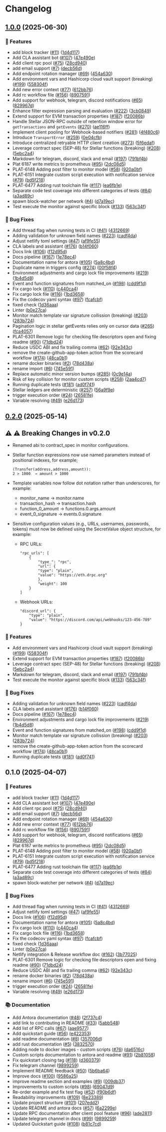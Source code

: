 # Changelog

## [1.0.0](https://github.com/OpenZeppelin/openzeppelin-monitor/compare/v0.2.0...v1.0.0) (2025-06-30)


### 🚀 Features

* add block tracker ([#11](https://github.com/OpenZeppelin/openzeppelin-monitor/issues/11)) ([1d4d117](https://github.com/OpenZeppelin/openzeppelin-monitor/commit/1d4d117aab56e2c31c0747d6bf681fe60b2d8b10))
* Add CLA assistant bot ([#107](https://github.com/OpenZeppelin/openzeppelin-monitor/issues/107)) ([47e490e](https://github.com/OpenZeppelin/openzeppelin-monitor/commit/47e490e4a5657a48bc60f85c38d72aca16334ac0))
* Add client rpc pool ([#75](https://github.com/OpenZeppelin/openzeppelin-monitor/issues/75)) ([28cd940](https://github.com/OpenZeppelin/openzeppelin-monitor/commit/28cd940a8aea5c97fb15a4ca0d415debaa2864b1))
* add email support ([#7](https://github.com/OpenZeppelin/openzeppelin-monitor/issues/7)) ([decb56d](https://github.com/OpenZeppelin/openzeppelin-monitor/commit/decb56d45d3f1000346c24e137d1a5d952c4a9dd))
* Add endpoint rotation manager ([#69](https://github.com/OpenZeppelin/openzeppelin-monitor/issues/69)) ([454a630](https://github.com/OpenZeppelin/openzeppelin-monitor/commit/454a630cf92c305ea5d9254b211a7b60abf8804d))
* Add environment vars and Hashicorp cloud vault support (breaking) ([#199](https://github.com/OpenZeppelin/openzeppelin-monitor/issues/199)) ([558304f](https://github.com/OpenZeppelin/openzeppelin-monitor/commit/558304f335a645c1de2d348a041337ccba2c2a06))
* Add new error context ([#77](https://github.com/OpenZeppelin/openzeppelin-monitor/issues/77)) ([612bb76](https://github.com/OpenZeppelin/openzeppelin-monitor/commit/612bb76b9c8e9a470fc68685c2f06481663a9474))
* Add rc workflow file ([#156](https://github.com/OpenZeppelin/openzeppelin-monitor/issues/156)) ([8907591](https://github.com/OpenZeppelin/openzeppelin-monitor/commit/890759186570a64a9d0b0ef4dc9e512d0110d7a0))
* Add support for webhook, telegram, discord notifications ([#65](https://github.com/OpenZeppelin/openzeppelin-monitor/issues/65)) ([829967d](https://github.com/OpenZeppelin/openzeppelin-monitor/commit/829967da45062dc22ffb0cb3376e68101a46b3e9))
* Enhance filter expression parsing and evaluation ([#222](https://github.com/OpenZeppelin/openzeppelin-monitor/issues/222)) ([3cb0849](https://github.com/OpenZeppelin/openzeppelin-monitor/commit/3cb084919b3d477f329a85fbafce1ce6d696b16d))
* Extend support for EVM transaction properties ([#187](https://github.com/OpenZeppelin/openzeppelin-monitor/issues/187)) ([f20086b](https://github.com/OpenZeppelin/openzeppelin-monitor/commit/f20086b0431a787dd55aa8928a09aece80b9a731))
* Handle Stellar JSON-RPC outside of retention window error for `getTransactions` and `getEvents` ([#270](https://github.com/OpenZeppelin/openzeppelin-monitor/issues/270)) ([ae116ff](https://github.com/OpenZeppelin/openzeppelin-monitor/commit/ae116ff10f393a04c19d3b845df656027c6be4b9))
* Implement client pooling for Webhook-based notifiers ([#281](https://github.com/OpenZeppelin/openzeppelin-monitor/issues/281)) ([4f480c6](https://github.com/OpenZeppelin/openzeppelin-monitor/commit/4f480c6a05aeb949cfd8e227c5c08f19a5e60180))
* Introduce `TransportError` ([#259](https://github.com/OpenZeppelin/openzeppelin-monitor/issues/259)) ([0e04cfb](https://github.com/OpenZeppelin/openzeppelin-monitor/commit/0e04cfb57109251095ef8ee526fb5e05f5792792))
* Introduce centralized retryable HTTP client creation ([#273](https://github.com/OpenZeppelin/openzeppelin-monitor/issues/273)) ([5f6edaf](https://github.com/OpenZeppelin/openzeppelin-monitor/commit/5f6edaf5deb77a5d9dfead52a162e923aad6a2ab))
* Leverage contract spec (SEP-48) for Stellar functions (breaking) ([#208](https://github.com/OpenZeppelin/openzeppelin-monitor/issues/208)) ([5ebc2a4](https://github.com/OpenZeppelin/openzeppelin-monitor/commit/5ebc2a441b9ac6ed66a0807cac2795af2ae5b1c8))
* Markdown for telegram, discord, slack and email ([#197](https://github.com/OpenZeppelin/openzeppelin-monitor/issues/197)) ([791bf4b](https://github.com/OpenZeppelin/openzeppelin-monitor/commit/791bf4b347d8cfe03ccd53e9797f179c15629a33))
* Plat 6187 write metrics to prometheus ([#95](https://github.com/OpenZeppelin/openzeppelin-monitor/issues/95)) ([2dc08d5](https://github.com/OpenZeppelin/openzeppelin-monitor/commit/2dc08d51670834f453498299937debfca67fa1b7))
* PLAT-6148 Adding post filter to monitor model ([#58](https://github.com/OpenZeppelin/openzeppelin-monitor/issues/58)) ([920a0bf](https://github.com/OpenZeppelin/openzeppelin-monitor/commit/920a0bf27953b67eb722d17d5ebf50b51237d4d4))
* PLAT-6151 Integrate custom script execution with notification service ([#79](https://github.com/OpenZeppelin/openzeppelin-monitor/issues/79)) ([bd5f218](https://github.com/OpenZeppelin/openzeppelin-monitor/commit/bd5f218507dfc30bd4b2182077e2997cf04b8877))
* PLAT-6477 Adding rust toolchain file ([#117](https://github.com/OpenZeppelin/openzeppelin-monitor/issues/117)) ([ea6fb1e](https://github.com/OpenZeppelin/openzeppelin-monitor/commit/ea6fb1ee6bba46cfa66a0c81665e17930bbbed93))
* Separate code test coverage into different categories of tests ([#84](https://github.com/OpenZeppelin/openzeppelin-monitor/issues/84)) ([a3ad89c](https://github.com/OpenZeppelin/openzeppelin-monitor/commit/a3ad89cdcf0bab5883af7ec36b854fedc2f060cd))
* spawn block-watcher per network ([#4](https://github.com/OpenZeppelin/openzeppelin-monitor/issues/4)) ([d7a19ec](https://github.com/OpenZeppelin/openzeppelin-monitor/commit/d7a19ec57344e4fb28dffc6f2025e809d0f5d946))
* Test execute the monitor against specific block ([#133](https://github.com/OpenZeppelin/openzeppelin-monitor/issues/133)) ([563c34f](https://github.com/OpenZeppelin/openzeppelin-monitor/commit/563c34fde3c0f334a7c5884de5510bf27e4fca48))


### 🐛 Bug Fixes

* Add thread flag when running tests in CI ([#41](https://github.com/OpenZeppelin/openzeppelin-monitor/issues/41)) ([4312669](https://github.com/OpenZeppelin/openzeppelin-monitor/commit/4312669d8da84f5cf7e7817b10c377fe3a6992af))
* Adding validation for unknown field names ([#223](https://github.com/OpenZeppelin/openzeppelin-monitor/issues/223)) ([cadf4da](https://github.com/OpenZeppelin/openzeppelin-monitor/commit/cadf4dac293e2c24a02a2eb188540e1eb312b75f))
* Adjust netlify toml settings ([#47](https://github.com/OpenZeppelin/openzeppelin-monitor/issues/47)) ([af9fe55](https://github.com/OpenZeppelin/openzeppelin-monitor/commit/af9fe553a92cfc47a306a7dcfc43be0b2257f835))
* CLA labels and assistant ([#176](https://github.com/OpenZeppelin/openzeppelin-monitor/issues/176)) ([b14f060](https://github.com/OpenZeppelin/openzeppelin-monitor/commit/b14f0600dc4cac5a5f00d3772328abe123114b2a))
* Docs link ([#106](https://github.com/OpenZeppelin/openzeppelin-monitor/issues/106)) ([f12d95d](https://github.com/OpenZeppelin/openzeppelin-monitor/commit/f12d95d85ad9230bece0342c39cb5c3c1cd62832))
* Docs pipeline ([#167](https://github.com/OpenZeppelin/openzeppelin-monitor/issues/167)) ([1e78ec4](https://github.com/OpenZeppelin/openzeppelin-monitor/commit/1e78ec4f98f70ac12dea353c1605ac4ac2c5734b))
* Documentation name for antora ([#105](https://github.com/OpenZeppelin/openzeppelin-monitor/issues/105)) ([5a8c4bd](https://github.com/OpenZeppelin/openzeppelin-monitor/commit/5a8c4bd8315e62bb2dedb066f6b6bfcaa09c2d37))
* Duplicate name in triggers config ([#274](https://github.com/OpenZeppelin/openzeppelin-monitor/issues/274)) ([00f58f4](https://github.com/OpenZeppelin/openzeppelin-monitor/commit/00f58f4be3f9452792f9fdcf5dd8696947a274cb))
* Environment adjustments and cargo lock file improvements ([#219](https://github.com/OpenZeppelin/openzeppelin-monitor/issues/219)) ([1b4d5d8](https://github.com/OpenZeppelin/openzeppelin-monitor/commit/1b4d5d8dbe8cba26fbb84a8f847fc22b1a1dc096))
* Event and function signatures from matched_on ([#198](https://github.com/OpenZeppelin/openzeppelin-monitor/issues/198)) ([cdd9f1d](https://github.com/OpenZeppelin/openzeppelin-monitor/commit/cdd9f1d7333ee2f3ef9c476a08e918388b3c35f0))
* Fix cargo lock ([#110](https://github.com/OpenZeppelin/openzeppelin-monitor/issues/110)) ([c440ca4](https://github.com/OpenZeppelin/openzeppelin-monitor/commit/c440ca43542e919cd473a7d533b0820cf5474d3e))
* Fix cargo lock file ([#116](https://github.com/OpenZeppelin/openzeppelin-monitor/issues/116)) ([1bd3658](https://github.com/OpenZeppelin/openzeppelin-monitor/commit/1bd3658ab507c2dde90a2132b6eaec6d849e0e3c))
* Fix the codecov yaml syntax ([#97](https://github.com/OpenZeppelin/openzeppelin-monitor/issues/97)) ([fcafcbf](https://github.com/OpenZeppelin/openzeppelin-monitor/commit/fcafcbf5765014a65c3f2c8718ee0f24a4531ebe))
* fixed check ([1d36aaa](https://github.com/OpenZeppelin/openzeppelin-monitor/commit/1d36aaa63ca12b4a660ec7e7bfcb18f722d8adf2))
* Linter ([b0e27ca](https://github.com/OpenZeppelin/openzeppelin-monitor/commit/b0e27ca21f8e39b3a3c16d356df00dfcd0a868e5))
* Monitor match template var signature collission (breaking) ([#203](https://github.com/OpenZeppelin/openzeppelin-monitor/issues/203)) ([283b724](https://github.com/OpenZeppelin/openzeppelin-monitor/commit/283b724a88f45f82c3c5fc81742a564b70909d45))
* Pagination logic in stellar getEvents relies only on cursor data ([#265](https://github.com/OpenZeppelin/openzeppelin-monitor/issues/265)) ([fca4057](https://github.com/OpenZeppelin/openzeppelin-monitor/commit/fca4057ff5847e04981e5903eebe6ccf3931726c))
* PLAT-6301 Remove logic for checking file descriptors open and fixing readme ([#90](https://github.com/OpenZeppelin/openzeppelin-monitor/issues/90)) ([71dbd24](https://github.com/OpenZeppelin/openzeppelin-monitor/commit/71dbd24a9ba5ab4c37cf4be432a4614c2e68166b))
* Reduce USDC ABI and fix trailing comma ([#62](https://github.com/OpenZeppelin/openzeppelin-monitor/issues/62)) ([92e343c](https://github.com/OpenZeppelin/openzeppelin-monitor/commit/92e343c09dc2da565912b6cd5bc83fbdc591cdb5))
* remove the create-github-app-token action from the scorecard workflow ([#174](https://github.com/OpenZeppelin/openzeppelin-monitor/issues/174)) ([48ca0b1](https://github.com/OpenZeppelin/openzeppelin-monitor/commit/48ca0b106dbee225b5d4824013c2a28b773b23b3))
* rename docker binaries ([#2](https://github.com/OpenZeppelin/openzeppelin-monitor/issues/2)) ([78d438a](https://github.com/OpenZeppelin/openzeppelin-monitor/commit/78d438a1ca4931651d3ca106c5dbda1ea1357574))
* rename import ([#6](https://github.com/OpenZeppelin/openzeppelin-monitor/issues/6)) ([745e591](https://github.com/OpenZeppelin/openzeppelin-monitor/commit/745e591faba06f557b2f6a091434250ed559df6e))
* Replace automatic minor version bumps ([#285](https://github.com/OpenZeppelin/openzeppelin-monitor/issues/285)) ([0c9e14a](https://github.com/OpenZeppelin/openzeppelin-monitor/commit/0c9e14a542cae2d2c7ff580ff7de28b0d9aab22a))
* Risk of key collision for monitor custom scripts ([#258](https://github.com/OpenZeppelin/openzeppelin-monitor/issues/258)) ([2aa4cd7](https://github.com/OpenZeppelin/openzeppelin-monitor/commit/2aa4cd730dbcbbd1cf0892394cedc4ea06332375))
* Running duplicate tests ([#181](https://github.com/OpenZeppelin/openzeppelin-monitor/issues/181)) ([ad0f741](https://github.com/OpenZeppelin/openzeppelin-monitor/commit/ad0f741608b2719a1db16dd22bf8c457e5814f86))
* Stellar ledgers are deterministic ([#257](https://github.com/OpenZeppelin/openzeppelin-monitor/issues/257)) ([56a9f9e](https://github.com/OpenZeppelin/openzeppelin-monitor/commit/56a9f9e10e533ea96c01cb1f0f67024600ad89df))
* trigger execution order ([#24](https://github.com/OpenZeppelin/openzeppelin-monitor/issues/24)) ([26581fe](https://github.com/OpenZeppelin/openzeppelin-monitor/commit/26581fec9ec1078ea4284fd6b43509616c66ad64))
* Variable resolving ([#49](https://github.com/OpenZeppelin/openzeppelin-monitor/issues/49)) ([e26d173](https://github.com/OpenZeppelin/openzeppelin-monitor/commit/e26d17314e9b2e78c0772a46f3139da70c6ca144))

## [0.2.0](https://github.com/OpenZeppelin/openzeppelin-monitor/compare/v0.1.0...v0.2.0) (2025-05-14)


## ⚠️ ⚠️ Breaking Changes in v0.2.0

* Renamed abi to contract_spec in monitor configurations.
* Stellar function expressions now use named parameters instead of positional indexes, for example;

    ```
    (Transfer(address,address,amount)):
    2 > 1000  → amount > 1000
    ```
* Template variables now follow dot notation rather than underscores, for example:
    * monitor_name → monitor.name
    * transaction_hash → transaction.hash
    * function_0_amount → functions.0.args.amount
    * event_0_signature → events.0.signature
* Sensitive configuration values (e.g., URLs, usernames, passwords, tokens) must now be defined using the SecretValue object structure, for example:

    * RPC URLs:

        ```
        "rpc_urls": [
            {
                "type_": "rpc",
                "url": {
                "type": "plain",
                "value": "https://eth.drpc.org"
                },
                "weight": 100
            }
        ]
        ```

    * Webhook URLs:

        ```
        "discord_url": {
            "type": "plain",
            "value": "https://discord.com/api/webhooks/123-456-789"
        }
        ```


### 🚀 Features

* Add environment vars and Hashicorp cloud vault support (breaking) ([#199](https://github.com/OpenZeppelin/openzeppelin-monitor/issues/199)) ([558304f](https://github.com/OpenZeppelin/openzeppelin-monitor/commit/558304f335a645c1de2d348a041337ccba2c2a06))
* Extend support for EVM transaction properties ([#187](https://github.com/OpenZeppelin/openzeppelin-monitor/issues/187)) ([f20086b](https://github.com/OpenZeppelin/openzeppelin-monitor/commit/f20086b0431a787dd55aa8928a09aece80b9a731))
* Leverage contract spec (SEP-48) for Stellar functions (breaking) ([#208](https://github.com/OpenZeppelin/openzeppelin-monitor/issues/208)) ([5ebc2a4](https://github.com/OpenZeppelin/openzeppelin-monitor/commit/5ebc2a441b9ac6ed66a0807cac2795af2ae5b1c8))
* Markdown for telegram, discord, slack and email ([#197](https://github.com/OpenZeppelin/openzeppelin-monitor/issues/197)) ([791bf4b](https://github.com/OpenZeppelin/openzeppelin-monitor/commit/791bf4b347d8cfe03ccd53e9797f179c15629a33))
* Test execute the monitor against specific block ([#133](https://github.com/OpenZeppelin/openzeppelin-monitor/issues/133)) ([563c34f](https://github.com/OpenZeppelin/openzeppelin-monitor/commit/563c34fde3c0f334a7c5884de5510bf27e4fca48))


### 🐛 Bug Fixes

* Adding validation for unknown field names ([#223](https://github.com/OpenZeppelin/openzeppelin-monitor/issues/223)) ([cadf4da](https://github.com/OpenZeppelin/openzeppelin-monitor/commit/cadf4dac293e2c24a02a2eb188540e1eb312b75f))
* CLA labels and assistant ([#176](https://github.com/OpenZeppelin/openzeppelin-monitor/issues/176)) ([b14f060](https://github.com/OpenZeppelin/openzeppelin-monitor/commit/b14f0600dc4cac5a5f00d3772328abe123114b2a))
* Docs pipeline ([#167](https://github.com/OpenZeppelin/openzeppelin-monitor/issues/167)) ([1e78ec4](https://github.com/OpenZeppelin/openzeppelin-monitor/commit/1e78ec4f98f70ac12dea353c1605ac4ac2c5734b))
* Environment adjustments and cargo lock file improvements ([#219](https://github.com/OpenZeppelin/openzeppelin-monitor/issues/219)) ([1b4d5d8](https://github.com/OpenZeppelin/openzeppelin-monitor/commit/1b4d5d8dbe8cba26fbb84a8f847fc22b1a1dc096))
* Event and function signatures from matched_on ([#198](https://github.com/OpenZeppelin/openzeppelin-monitor/issues/198)) ([cdd9f1d](https://github.com/OpenZeppelin/openzeppelin-monitor/commit/cdd9f1d7333ee2f3ef9c476a08e918388b3c35f0))
* Monitor match template var signature collission (breaking) ([#203](https://github.com/OpenZeppelin/openzeppelin-monitor/issues/203)) ([283b724](https://github.com/OpenZeppelin/openzeppelin-monitor/commit/283b724a88f45f82c3c5fc81742a564b70909d45))
* remove the create-github-app-token action from the scorecard workflow ([#174](https://github.com/OpenZeppelin/openzeppelin-monitor/issues/174)) ([48ca0b1](https://github.com/OpenZeppelin/openzeppelin-monitor/commit/48ca0b106dbee225b5d4824013c2a28b773b23b3))
* Running duplicate tests ([#181](https://github.com/OpenZeppelin/openzeppelin-monitor/issues/181)) ([ad0f741](https://github.com/OpenZeppelin/openzeppelin-monitor/commit/ad0f741608b2719a1db16dd22bf8c457e5814f86))

## 0.1.0 (2025-04-07)


### 🚀 Features

* add block tracker ([#11](https://github.com/OpenZeppelin/openzeppelin-monitor/issues/11)) ([1d4d117](https://github.com/OpenZeppelin/openzeppelin-monitor/commit/1d4d117aab56e2c31c0747d6bf681fe60b2d8b10))
* Add CLA assistant bot ([#107](https://github.com/OpenZeppelin/openzeppelin-monitor/issues/107)) ([47e490e](https://github.com/OpenZeppelin/openzeppelin-monitor/commit/47e490e4a5657a48bc60f85c38d72aca16334ac0))
* Add client rpc pool ([#75](https://github.com/OpenZeppelin/openzeppelin-monitor/issues/75)) ([28cd940](https://github.com/OpenZeppelin/openzeppelin-monitor/commit/28cd940a8aea5c97fb15a4ca0d415debaa2864b1))
* add email support ([#7](https://github.com/OpenZeppelin/openzeppelin-monitor/issues/7)) ([decb56d](https://github.com/OpenZeppelin/openzeppelin-monitor/commit/decb56d45d3f1000346c24e137d1a5d952c4a9dd))
* Add endpoint rotation manager ([#69](https://github.com/OpenZeppelin/openzeppelin-monitor/issues/69)) ([454a630](https://github.com/OpenZeppelin/openzeppelin-monitor/commit/454a630cf92c305ea5d9254b211a7b60abf8804d))
* Add new error context ([#77](https://github.com/OpenZeppelin/openzeppelin-monitor/issues/77)) ([612bb76](https://github.com/OpenZeppelin/openzeppelin-monitor/commit/612bb76b9c8e9a470fc68685c2f06481663a9474))
* Add rc workflow file ([#156](https://github.com/OpenZeppelin/openzeppelin-monitor/issues/156)) ([8907591](https://github.com/OpenZeppelin/openzeppelin-monitor/commit/890759186570a64a9d0b0ef4dc9e512d0110d7a0))
* Add support for webhook, telegram, discord notifications ([#65](https://github.com/OpenZeppelin/openzeppelin-monitor/issues/65)) ([829967d](https://github.com/OpenZeppelin/openzeppelin-monitor/commit/829967da45062dc22ffb0cb3376e68101a46b3e9))
* Plat 6187 write metrics to prometheus ([#95](https://github.com/OpenZeppelin/openzeppelin-monitor/issues/95)) ([2dc08d5](https://github.com/OpenZeppelin/openzeppelin-monitor/commit/2dc08d51670834f453498299937debfca67fa1b7))
* PLAT-6148 Adding post filter to monitor model ([#58](https://github.com/OpenZeppelin/openzeppelin-monitor/issues/58)) ([920a0bf](https://github.com/OpenZeppelin/openzeppelin-monitor/commit/920a0bf27953b67eb722d17d5ebf50b51237d4d4))
* PLAT-6151 Integrate custom script execution with notification service ([#79](https://github.com/OpenZeppelin/openzeppelin-monitor/issues/79)) ([bd5f218](https://github.com/OpenZeppelin/openzeppelin-monitor/commit/bd5f218507dfc30bd4b2182077e2997cf04b8877))
* PLAT-6477 Adding rust toolchain file ([#117](https://github.com/OpenZeppelin/openzeppelin-monitor/issues/117)) ([ea6fb1e](https://github.com/OpenZeppelin/openzeppelin-monitor/commit/ea6fb1ee6bba46cfa66a0c81665e17930bbbed93))
* Separate code test coverage into different categories of tests ([#84](https://github.com/OpenZeppelin/openzeppelin-monitor/issues/84)) ([a3ad89c](https://github.com/OpenZeppelin/openzeppelin-monitor/commit/a3ad89cdcf0bab5883af7ec36b854fedc2f060cd))
* spawn block-watcher per network ([#4](https://github.com/OpenZeppelin/openzeppelin-monitor/issues/4)) ([d7a19ec](https://github.com/OpenZeppelin/openzeppelin-monitor/commit/d7a19ec57344e4fb28dffc6f2025e809d0f5d946))


### 🐛 Bug Fixes

* Add thread flag when running tests in CI ([#41](https://github.com/OpenZeppelin/openzeppelin-monitor/issues/41)) ([4312669](https://github.com/OpenZeppelin/openzeppelin-monitor/commit/4312669d8da84f5cf7e7817b10c377fe3a6992af))
* Adjust netlify toml settings ([#47](https://github.com/OpenZeppelin/openzeppelin-monitor/issues/47)) ([af9fe55](https://github.com/OpenZeppelin/openzeppelin-monitor/commit/af9fe553a92cfc47a306a7dcfc43be0b2257f835))
* Docs link ([#106](https://github.com/OpenZeppelin/openzeppelin-monitor/issues/106)) ([f12d95d](https://github.com/OpenZeppelin/openzeppelin-monitor/commit/f12d95d85ad9230bece0342c39cb5c3c1cd62832))
* Documentation name for antora ([#105](https://github.com/OpenZeppelin/openzeppelin-monitor/issues/105)) ([5a8c4bd](https://github.com/OpenZeppelin/openzeppelin-monitor/commit/5a8c4bd8315e62bb2dedb066f6b6bfcaa09c2d37))
* Fix cargo lock ([#110](https://github.com/OpenZeppelin/openzeppelin-monitor/issues/110)) ([c440ca4](https://github.com/OpenZeppelin/openzeppelin-monitor/commit/c440ca43542e919cd473a7d533b0820cf5474d3e))
* Fix cargo lock file ([#116](https://github.com/OpenZeppelin/openzeppelin-monitor/issues/116)) ([1bd3658](https://github.com/OpenZeppelin/openzeppelin-monitor/commit/1bd3658ab507c2dde90a2132b6eaec6d849e0e3c))
* Fix the codecov yaml syntax ([#97](https://github.com/OpenZeppelin/openzeppelin-monitor/issues/97)) ([fcafcbf](https://github.com/OpenZeppelin/openzeppelin-monitor/commit/fcafcbf5765014a65c3f2c8718ee0f24a4531ebe))
* fixed check ([1d36aaa](https://github.com/OpenZeppelin/openzeppelin-monitor/commit/1d36aaa63ca12b4a660ec7e7bfcb18f722d8adf2))
* Linter ([b0e27ca](https://github.com/OpenZeppelin/openzeppelin-monitor/commit/b0e27ca21f8e39b3a3c16d356df00dfcd0a868e5))
* Netlify integration & Release workflow doc ([#162](https://github.com/OpenZeppelin/openzeppelin-monitor/issues/162)) ([3b77025](https://github.com/OpenZeppelin/openzeppelin-monitor/commit/3b7702569e7c5828ca55fb67f7eec2672bf768b2))
* PLAT-6301 Remove logic for checking file descriptors open and fixing readme ([#90](https://github.com/OpenZeppelin/openzeppelin-monitor/issues/90)) ([71dbd24](https://github.com/OpenZeppelin/openzeppelin-monitor/commit/71dbd24a9ba5ab4c37cf4be432a4614c2e68166b))
* Reduce USDC ABI and fix trailing comma ([#62](https://github.com/OpenZeppelin/openzeppelin-monitor/issues/62)) ([92e343c](https://github.com/OpenZeppelin/openzeppelin-monitor/commit/92e343c09dc2da565912b6cd5bc83fbdc591cdb5))
* rename docker binaries ([#2](https://github.com/OpenZeppelin/openzeppelin-monitor/issues/2)) ([78d438a](https://github.com/OpenZeppelin/openzeppelin-monitor/commit/78d438a1ca4931651d3ca106c5dbda1ea1357574))
* rename import ([#6](https://github.com/OpenZeppelin/openzeppelin-monitor/issues/6)) ([745e591](https://github.com/OpenZeppelin/openzeppelin-monitor/commit/745e591faba06f557b2f6a091434250ed559df6e))
* trigger execution order ([#24](https://github.com/OpenZeppelin/openzeppelin-monitor/issues/24)) ([26581fe](https://github.com/OpenZeppelin/openzeppelin-monitor/commit/26581fec9ec1078ea4284fd6b43509616c66ad64))
* Variable resolving ([#49](https://github.com/OpenZeppelin/openzeppelin-monitor/issues/49)) ([e26d173](https://github.com/OpenZeppelin/openzeppelin-monitor/commit/e26d17314e9b2e78c0772a46f3139da70c6ca144))


### 📚 Documentation

* Add Antora documentation ([#48](https://github.com/OpenZeppelin/openzeppelin-monitor/issues/48)) ([2f737c4](https://github.com/OpenZeppelin/openzeppelin-monitor/commit/2f737c4c040090bd3acd0af90d3f24045b8ff173))
* add link to contributing in README ([#33](https://github.com/OpenZeppelin/openzeppelin-monitor/issues/33)) ([5abb548](https://github.com/OpenZeppelin/openzeppelin-monitor/commit/5abb548c199f3a033860b027461e5fb3cd60e565))
* Add list of RPC calls ([#67](https://github.com/OpenZeppelin/openzeppelin-monitor/issues/67)) ([aae9577](https://github.com/OpenZeppelin/openzeppelin-monitor/commit/aae9577f4e011eaca12adb7997bf5fd28a558f83))
* Add quickstart guide ([#56](https://github.com/OpenZeppelin/openzeppelin-monitor/issues/56)) ([e422353](https://github.com/OpenZeppelin/openzeppelin-monitor/commit/e422353873335540afce5a9a5702c786c71eea75))
* add readme documentation ([#8](https://github.com/OpenZeppelin/openzeppelin-monitor/issues/8)) ([357006d](https://github.com/OpenZeppelin/openzeppelin-monitor/commit/357006d98f6cc8d160920e702dc78662008d39a3))
* add rust documentation ([#5](https://github.com/OpenZeppelin/openzeppelin-monitor/issues/5)) ([3832570](https://github.com/OpenZeppelin/openzeppelin-monitor/commit/3832570adf4854279fcda215fbbba5eb0d5396a1))
* Adding node to docker images - custom scripts ([#76](https://github.com/OpenZeppelin/openzeppelin-monitor/issues/76)) ([da6516c](https://github.com/OpenZeppelin/openzeppelin-monitor/commit/da6516c6f3afccb297cb1c1251f673e02ceaeaa5))
* Custom scripts documentation to antora and readme ([#91](https://github.com/OpenZeppelin/openzeppelin-monitor/issues/91)) ([2b81058](https://github.com/OpenZeppelin/openzeppelin-monitor/commit/2b81058f810e6b4d18a2c79e96002fb77890e9e0))
* Fix quickstart closing tag ([#118](https://github.com/OpenZeppelin/openzeppelin-monitor/issues/118)) ([d360379](https://github.com/OpenZeppelin/openzeppelin-monitor/commit/d3603796f39c15ed5247efab90ab95c5537c76d2))
* Fix telegram channel ([9899259](https://github.com/OpenZeppelin/openzeppelin-monitor/commit/98992599ab8998113b6202781787a48ce0aab3db))
* Implement README feedback ([#50](https://github.com/OpenZeppelin/openzeppelin-monitor/issues/50)) ([5b6ba64](https://github.com/OpenZeppelin/openzeppelin-monitor/commit/5b6ba6419a06b9abd60412fa02b09da2a416e38c))
* Improve docs ([#100](https://github.com/OpenZeppelin/openzeppelin-monitor/issues/100)) ([9586a25](https://github.com/OpenZeppelin/openzeppelin-monitor/commit/9586a253f2a76993bbf82d4834b37863edabab60))
* improve readme section and examples ([#9](https://github.com/OpenZeppelin/openzeppelin-monitor/issues/9)) ([009db37](https://github.com/OpenZeppelin/openzeppelin-monitor/commit/009db3719e1be03120733755ade3c1c45e13f8a5))
* Improvements to custom scripts ([#98](https://github.com/OpenZeppelin/openzeppelin-monitor/issues/98)) ([69047d9](https://github.com/OpenZeppelin/openzeppelin-monitor/commit/69047d90a2fe057446f7c1b3f3526ab31bc6afcb))
* Re-order example and fix test flag ([#52](https://github.com/OpenZeppelin/openzeppelin-monitor/issues/52)) ([f90b6df](https://github.com/OpenZeppelin/openzeppelin-monitor/commit/f90b6df73ef7a6040eab59d71402b34877c88fc5))
* Readability improvements ([#109](https://github.com/OpenZeppelin/openzeppelin-monitor/issues/109)) ([8e23389](https://github.com/OpenZeppelin/openzeppelin-monitor/commit/8e23389ea0dcb3b221227a6cddd17de39603acbb))
* Update project structure ([#101](https://github.com/OpenZeppelin/openzeppelin-monitor/issues/101)) ([207edd2](https://github.com/OpenZeppelin/openzeppelin-monitor/commit/207edd28f3fb0a805d40d6ba9109abe9e6553d23))
* Update README and antora docs ([#57](https://github.com/OpenZeppelin/openzeppelin-monitor/issues/57)) ([6a2299e](https://github.com/OpenZeppelin/openzeppelin-monitor/commit/6a2299e0c41052ef9523aec1aa6f5852990e9179))
* Update RPC documentation after client pool feature ([#96](https://github.com/OpenZeppelin/openzeppelin-monitor/issues/96)) ([ade2811](https://github.com/OpenZeppelin/openzeppelin-monitor/commit/ade2811431c07c6b46730cbce5e357934df14cd5))
* Update telegram channel in docs ([#99](https://github.com/OpenZeppelin/openzeppelin-monitor/issues/99)) ([9899259](https://github.com/OpenZeppelin/openzeppelin-monitor/commit/98992599ab8998113b6202781787a48ce0aab3db))
* Updated Quickstart guide ([#108](https://github.com/OpenZeppelin/openzeppelin-monitor/issues/108)) ([b81c7cd](https://github.com/OpenZeppelin/openzeppelin-monitor/commit/b81c7cd22143a7d2854ef496ab59e114d70c360f))

